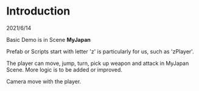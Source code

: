 
# Introduction

2021/6/14

Basic Demo is in Scene **MyJapan**


Prefab or Scripts start with letter 'z' is particularly for us, such as 'zPlayer'.


The player can move, jump, turn, pick up weapon and attack in MyJapan Scene. More logic is to be added or improved.


Camera move with the player.

